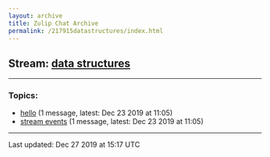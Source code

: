 ```yaml
---
layout: archive
title: Zulip Chat Archive
permalink: /217915datastructures/index.html
---
```


## Stream: [data structures](http://vishnuks.com/217915datastructures/index.html)
---

### Topics:

* [hello](47413hello.html) (1 message, latest: Dec 23 2019 at 11:05)
* [stream events](95106streamevents.html) (1 message, latest: Dec 23 2019 at 11:05)

<hr><p>Last updated: Dec 27 2019 at 15:17 UTC</p>